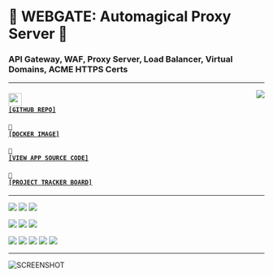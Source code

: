 # 📡 WEBGATE: Automagical Proxy Server 📡
### API Gateway, WAF, Proxy Server, Load Balancer, Virtual Domains, ACME HTTPS Certs

---

<a href='https://github.com/cogsmith/webgate'><img src='https://github-readme-stats.vercel.app/api/pin/?username=cogsmith&repo=webgate' align='right'></a>

#### <code><a href='https://github.com/cogsmith/webgate'><img src='https://github.githubassets.com/images/icons/emoji/octocat.png' width='26'> [GITHUB REPO]</a></code>

#### <code><a href='https://hub.docker.com/r/cogsmith/webgate'>🐳 [DOCKER IMAGE]</a></code>

#### <code><a href='https://github.com/cogsmith/webgate/blob/main/app.js'>🧾 [VIEW APP SOURCE CODE]</a></code>

#### <code><a href='https://github.com/cogsmith/webgate/projects/2'>📅 [PROJECT TRACKER BOARD]</a></code>

---

[![](https://shields.io/github/package-json/v/cogsmith/webgate?label=codebase)](http://github.com)
[![](https://shields.io/github/last-commit/cogsmith/webgate)](http://github.com)
[![](https://github.com/cogsmith/webgate/actions/workflows/DEVKING_CHECK.yml/badge.svg)](http://github.com)

[![](https://shields.io/github/v/release/cogsmith/webgate?label=latest+release)](http://github.com)
[![](https://shields.io/github/release-date/cogsmith/webgate?color=blue)](http://github.com)
[![](https://shields.io/github/commits-since/cogsmith/webgate/latest)](http://github.com)
<!-- [![](https://shields.io/github/commit-activity/m/cogsmith/webgate)](http://github.com) -->

[![](https://shields.io/github/license/cogsmith/webgate?color=lightgray)](http://github.com)
[![](https://shields.io/github/languages/code-size/cogsmith/webgate)](http://github.com)
[![](https://shields.io/github/repo-size/cogsmith/webgate)](http://github.com)
[![](https://shields.io/docker/image-size/cogsmith/webgate?sort=date&label=docker+size)](http://github.com)
[![](https://shields.io/github/issues-raw/cogsmith/webgate)](http://github.com)

---

![SCREENSHOT](SCREENSHOT.PNG)